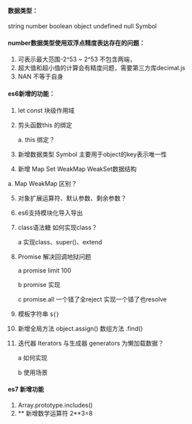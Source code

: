 #### 数据类型：

string number boolean object undefined null Symbol

#### number数据类型使用双浮点精度表达存在的问题：

1. 可表示最大范围-2^53 ~ 2^53 不包含两端，
2. 超大值和超小值的计算会有精度问题，需要第三方库decimal.js
3. NAN 不等于自身

#### es6新增的功能：

1. let const 块级作用域

2. 剪头函数this 的绑定

   a. this 绑定？

3. 新增数据类型 Symbol 主要用于object的key表示唯一性

4.  新增 Map Set WeakMap WeakSet数据结构

   a. Map WeakMap 区别？

5. 对象扩展运算符、默认参数、剩余参数？

6. es6支持模块化导入导出

7. class语法糖 如何实现class？

   a 实现class、super()、extend

8. Promise 解决回调地狱问题

   a promise limit 100

   b promise 实现

   c promise.all 一个错了全reject 实现一个错了也resolve

9. 模板字符串 `${}`

10. 新增全局方法 object.assign() 数组方法 .find() 

11. 迭代器 Iterators 与生成器 generators 为懒加载数据？

    a 如何实现

    b 使用场景

#### es7 新增功能

1. Array.prototype.includes() 
2. ** 新增数学运算符 2**3=8




